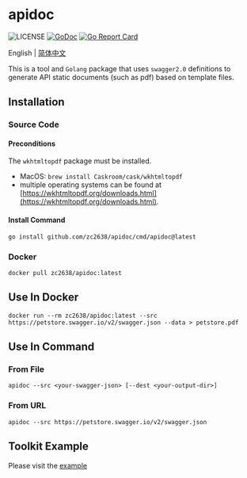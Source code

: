 # apidoc

![LICENSE](https://img.shields.io/github/license/zc2638/apidoc.svg?style=flat-square&color=blue)
[![GoDoc](https://pkg.go.dev/badge/github.com/zc2638/apidoc)](https://pkg.go.dev/github.com/zc2638/apidoc)
[![Go Report Card](https://goreportcard.com/badge/github.com/zc2638/apidoc?style=flat-square)](https://goreportcard.com/report/github.com/zc2638/apidoc)

English | [简体中文](./README_zh.md)

This is a tool and `Golang` package that uses `swagger2.0` definitions to generate API static documents (such as pdf)
based
on template files.

## Installation

### Source Code

#### Preconditions

The `wkhtmltopdf` package must be installed.

- MacOS: `brew install Caskroom/cask/wkhtmltopdf`
- multiple operating systems can be found
  at [https://wkhtmltopdf.org/downloads.html](https://wkhtmltopdf.org/downloads.html).

#### Install Command

```shell
go install github.com/zc2638/apidoc/cmd/apidoc@latest
```

### Docker

```shell
docker pull zc2638/apidoc:latest
```

## Use In Docker

```shell
docker run --rm zc2638/apidoc:latest --src https://petstore.swagger.io/v2/swagger.json --data > petstore.pdf
```

## Use In Command

### From File

```shell
apidoc --src <your-swagger-json> [--dest <your-output-dir>]
```

### From URL

```shell
apidoc --src https://petstore.swagger.io/v2/swagger.json
```

## Toolkit Example

Please visit the [example](./example/main.go)
